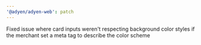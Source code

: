```yaml
---
'@adyen/adyen-web': patch
---
```


Fixed issue where card inputs weren't respecting background color styles if the merchant set a meta tag to describe the color scheme
